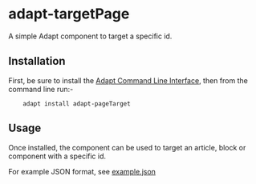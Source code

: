 adapt-targetPage
===================

A simple Adapt component to target a specific id.

Installation
------------

First, be sure to install the [Adapt Command Line Interface](https://github.com/cajones/adapt-cli), then from the command line run:-

		adapt install adapt-pageTarget

Usage
-----
Once installed, the component can be used to target an article, block or component with a specific id.

For example JSON format, see [example.json](https://github.com/ndeighan/adapt-targetPage/blob/master/example.json)
